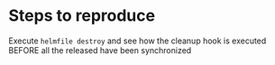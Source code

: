 # Steps to reproduce

Execute `helmfile destroy` and see how the cleanup hook is executed BEFORE all the released have been synchronized